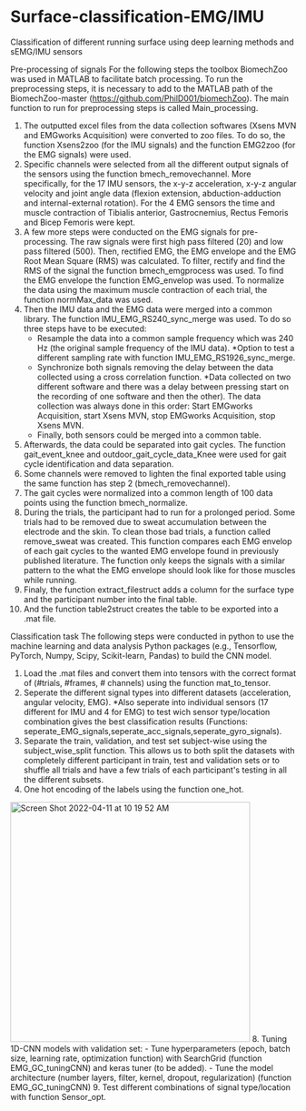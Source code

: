 # Surface-classification-EMG/IMU
Classification of different running surface using deep learning methods and sEMG/IMU sensors

Pre-processing of signals
For the following steps the toolbox BiomechZoo was used in MATLAB to facilitate batch processing. To run the preprocessing steps, it is necessary to add to the MATLAB path of the BiomechZoo-master (https://github.com/PhilD001/biomechZoo).
The main function to run for preprocessing steps is called Main_processing.
1. The outputted excel files from the data collection softwares (Xsens MVN and EMGworks Acquisition) were converted to zoo files. To do so, the function Xsens2zoo (for the IMU signals) and the function EMG2zoo (for the EMG signals) were used.
2. Specific channels were selected from all the different output signals of the sensors using the function bmech_removechannel. More specifically, for the 17 IMU sensors, the x-y-z acceleration, x-y-z angular velocity and joint angle data (flexion extension, abduction-adduction and internal-external rotation). For the 4 EMG sensors the time and muscle contraction of Tibialis anterior, Gastrocnemius, Rectus Femoris and Bicep Femoris were kept.
4. A few more steps were conducted on the EMG signals for pre-processing. The raw signals were first high pass filtered (20) and low pass filtered (500). Then, rectified EMG, the EMG envelope and the EMG Root Mean Square (RMS) was calculated. To filter, rectify and find the RMS of the signal the function bmech_emgprocess was used. To find the EMG envelope the function EMG_envelop was used. To normalize the data using the maximum muscle contraction of each trial, the function normMax_data was used.
5. Then the IMU data and the EMG data were merged into a common library. The function IMU_EMG_RS240_sync_merge was used. To do so three steps have to be executed:
    - Resample the data into a common sample frequency which was 240 Hz (the original sample frequency of the IMU data).
*Option to test a different sampling rate with function IMU_EMG_RS1926_sync_merge.
    - Synchronize both signals removing the delay between the data collected using a cross correlation function.
*Data collected on two different software and there was a delay between pressing start on the recording of one software and then the other). The data collection was always done in this order: Start EMGworks Acquisition, start Xsens MVN, stop EMGworks Acquisition, stop Xsens MVN.
    - Finally, both sensors could be merged into a common table.
6. Afterwards, the data could be separated into gait cycles. The function gait_event_knee and outdoor_gait_cycle_data_Knee were used for gait cycle identification and data separation.
7. Some channels were removed to lighten the final exported table using the same function has step 2 (bmech_removechannel).
8. The gait cycles were normalized into a common length of 100 data points using the function bmech_normalize.
9. During the trials, the participant had to run for a prolonged period. Some trials had to be removed due to sweat accumulation between the electrode and the skin. To clean those bad trials, a function called remove_sweat was created. This function compares each EMG envelop of each gait cycles to the wanted EMG envelope found in previously published literature. The function only keeps the signals with a similar pattern to the what the EMG envelope should look like for those muscles while running.
10. Finaly, the function extract_filestruct adds a column for the surface type and the participant number into the final table.
11. And the function table2struct creates the table to be exported into a .mat file.


Classification task
The following steps were conducted in python to use the machine learning and data analysis Python packages (e.g., Tensorflow, PyTorch, Numpy, Scipy, Scikit-learn, Pandas) to build the CNN model.
1. Load the .mat files and convert them into tensors with the correct format of (#trials, #frames, # channels) using the function mat_to_tensor.
3. Seperate the different signal types into different datasets (acceleration, angular velocity, EMG).
*Also seperate into individual sensors (17 different for IMU and 4 for EMG) to test wich sensor type/location combination gives the best classification results (Functions: seperate_EMG_signals,seperate_acc_signals,seperate_gyro_signals). 
5. Separate the train, validation, and test set subject-wise using the subject_wise_split function. This allows us to both split the datasets with completely different participant in train, test and validation sets or to shuffle all trials and have a few trials of each participant's testing in all the different subsets.
6. One hot encoding of the labels using the function one_hot.
<img width="422" alt="Screen Shot 2022-04-11 at 10 19 52 AM" src="https://user-images.githubusercontent.com/83525182/162760371-224654a8-820f-4df9-8fff-452ae476f16d.png">
8. Tuning 1D-CNN models with validation set:
  - Tune hyperparameters (epoch, batch size, learning rate, optimization function) with SearchGrid (function EMG_GC_tuningCNN) and keras tuner (to be added). 
  - Tune the model architecture (number layers, filter, kernel, dropout, regularization) (function EMG_GC_tuningCNN)
9. Test different combinations of signal type/location with function Sensor_opt.


